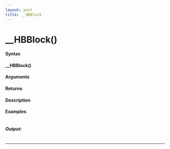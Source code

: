 ```yaml
---
layout: post
title: __HBBlock
---
```


# __HBBlock()


#### Syntax

#### __HBBlock()

#### Arguments

#### Returns

#### Description

#### Examples

```

```

##### Output:

```

```

---